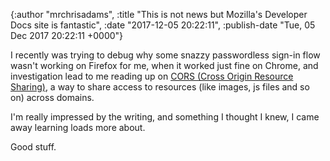 

{:author "mrchrisadams", :title "This is not news but Mozilla's Developer Docs site is fantastic", :date "2017-12-05 20:22:11", :publish-date "Tue, 05 Dec 2017 20:22:11 +0000"}



<!-- content below -->

I recently was trying to debug why some snazzy passwordless sign-in flow wasn't working on Firefox for me, when it worked just fine on Chrome, and investigation lead to me reading up on <a href="https://developer.mozilla.org/en-US/docs/Web/HTTP/CORS">CORS (Cross Origin Resource Sharing)</a>, a way to share access to resources (like images, js files and so on) across domains.

I'm really impressed by the writing, and something I thought I knew, I came away learning loads more about.

Good stuff.

